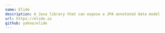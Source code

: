 ```yaml
---
name: Elide
description: A Java library that can expose a JPA annotated data model as a GraphQL service over any relational database.
url: https://elide.io
github: yahoo/elide
---
```

